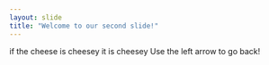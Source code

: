 ```yaml
---
layout: slide
title: "Welcome to our second slide!"
---
```

if the cheese is cheesey it is cheesey
Use the left arrow to go back!
